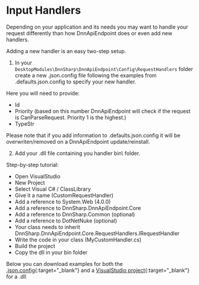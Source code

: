 # Input Handlers

Depending on your application and its needs you may want to handle your request differently than how DnnApiEndpoint does or even add new handlers. 

Adding a new handler is an easy two-step setup.

1) In your ``DesktopModules\DnnSharp\DnnApiEndpoint\Config\RequestHandlers`` folder create a new .json.config file following the examples from .defaults.json.config to specify your new handler.

Here you will need to provide:

- Id
- Priority (based on this number DnnApiEndpoint will check if the request is CanParseRequest. Priority 1 is the highest.)
- TypeStr

Please note that if you add information to .defaults.json.config it will be overwriten/removed on a DnnApiEndpoint update/reinstall.

2) Add your .dll file containing you handler bin\ folder.

Step-by-step tutorial:

  - Open VisualStudio
  - New Project
  - Select Visual C# / ClassLibrary
  - Give it a name (CustomRequestHandler)
  - Add a reference to System.Web (4.0.0)
  - Add a reference to DnnSharp.DnnApiEndpoint.Core
  - Add a reference to DnnSharp.Common (optional)
  - Add a reference to DotNetNuke (optional)
  - Your class needs to inherit DnnSharp.DnnApiEndpoint.Core.RequestHandlers.IRequestHandler
  - Write the code in your class (MyCustomHandler.cs)
  - Build the project
  - Copy the dll in your bin folder

Below you can download examples for both the [.json.config](https://tinyurl.com/ycelqvq9){:target="_blank"} and a [VisualStudio project](https://tinyurl.com/yawr8qkg){:target="_blank"} for a .dll